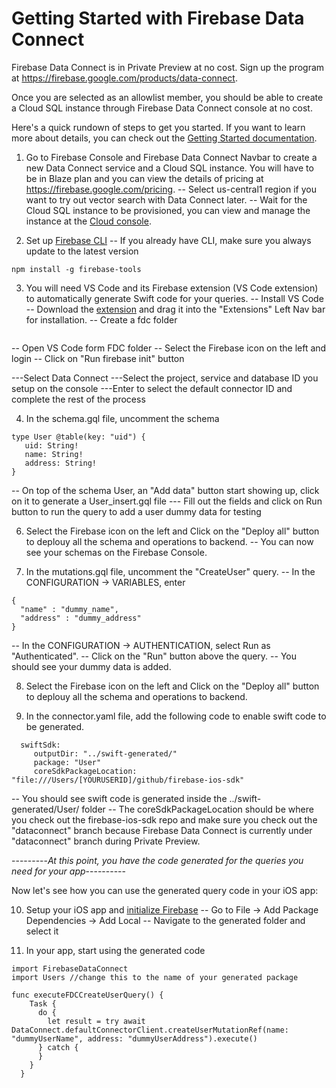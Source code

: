 #  Getting Started with Firebase Data Connect

Firebase Data Connect is in Private Preview at no cost. Sign up the program at https://firebase.google.com/products/data-connect.

Once you are selected as an allowlist member, you should be able to create a Cloud SQL instance through Firebase Data Connect console at no cost.

Here's a quick rundown of steps to get you started. If you want to learn more about details, you can check out the [Getting Started documentation](https://firebase.google.com/docs/data-connect/quickstart).

1. Go to Firebase Console and Firebase Data Connect Navbar to create a new Data Connect service and a Cloud SQL instance. You will have to be in Blaze plan and you can view the details of pricing at https://firebase.google.com/pricing.
-- Select us-central1 region if you want to try out vector search with Data Connect later.
-- Wait for the Cloud SQL instance to be provisioned, you can view and manage the instance at the [Cloud console](https://pantheon.corp.google.com/sql).


2. Set up [Firebase CLI](https://firebase.devsite.corp.google.com/docs/cli)
-- If you already have CLI, make sure you always update to the latest version
```
npm install -g firebase-tools
```

3. You will need VS Code and its Firebase extension (VS Code extension) to automatically generate Swift code for your queries.
-- Install VS Code
-- Download the [extension](https://firebasestorage.googleapis.com/v0/b/firemat-preview-drop/o/vsix%2Ffirebase-vscode-latest.vsix?alt=media) and drag it into the "Extensions" Left Nav bar for installation.
-- Create a fdc folder
```mkdir fdc
```
-- Open VS Code form FDC folder
-- Select the Firebase icon on the left and login
-- Click on "Run firebase init" button

---Select Data Connect
---Select the project, service and database ID you setup on the console
---Enter to select the default connector ID and complete the rest of the process

4. In the schema.gql file, uncomment the schema
```
type User @table(key: "uid") {
   uid: String!
   name: String!
   address: String!
}
```
-- On top of the schema User, an "Add data" button start showing up, click on it to generate a User_insert.gql file
--- Fill out the fields and click on Run button to run the query to add a user dummy data for testing

6. Select the Firebase icon on the left and Click on the "Deploy all" button to deplouy all the schema and operations to backend.
-- You can now see your schemas on the Firebase Console.

7. In the mutations.gql file, uncomment the "CreateUser" query.
-- In the CONFIGURATION -> VARIABLES, enter
```
{
  "name" : "dummy_name",
  "address" : "dummy_address"
}
```
-- In the CONFIGURATION -> AUTHENTICATION, select Run as "Authenticated".
-- Click on the "Run" button above the query.
-- You should see your dummy data is added.

8. Select the Firebase icon on the left and Click on the "Deploy all" button to deplouy all the schema and operations to backend.

9. In the connector.yaml file, add the following code to enable swift code to be generated.

```
  swiftSdk:
     outputDir: "../swift-generated/"
     package: "User"
     coreSdkPackageLocation: "file:///Users/[YOURUSERID]/github/firebase-ios-sdk"
```
-- You should see swift code is generated inside the ../swift-generated/User/ folder
-- The coreSdkPackageLocation should be where you check out the firebase-ios-sdk repo and make sure you check out the "dataconnect" branch because Firebase Data Connect is currently under "dataconnect" branch during Private Preview.

---------*At this point, you have the code generated for the queries you need for your app*----------

Now let's see how you can use the generated query code in your iOS app:


10. Setup your iOS app and [initialize Firebase](https://firebase.google.com/docs/ios/setup)
-- Go to File -> Add Package Dependencies -> Add Local
-- Navigate to the generated folder and select it


11. In your app, start using the generated code
```
import FirebaseDataConnect
import Users //change this to the name of your generated package

func executeFDCCreateUserQuery() {
    Task {
      do {
        let result = try await DataConnect.defaultConnectorClient.createUserMutationRef(name: "dummyUserName", address: "dummyUserAddress").execute()
      } catch {
      }
    }
  }

```





















